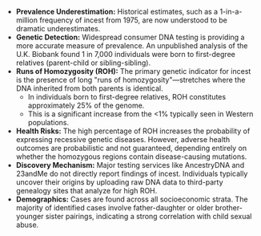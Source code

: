 *   **Prevalence Underestimation:** Historical estimates, such as a 1-in-a-million frequency of incest from 1975, are now understood to be dramatic underestimates.
*   **Genetic Detection:** Widespread consumer DNA testing is providing a more accurate measure of prevalence. An unpublished analysis of the U.K. Biobank found 1 in 7,000 individuals were born to first-degree relatives (parent-child or sibling-sibling).
*   **Runs of Homozygosity (ROH):** The primary genetic indicator for incest is the presence of long "runs of homozygosity"—stretches where the DNA inherited from both parents is identical.
    *   In individuals born to first-degree relatives, ROH constitutes approximately 25% of the genome.
    *   This is a significant increase from the <1% typically seen in Western populations.
*   **Health Risks:** The high percentage of ROH increases the probability of expressing recessive genetic diseases. However, adverse health outcomes are probabilistic and not guaranteed, depending entirely on whether the homozygous regions contain disease-causing mutations.
*   **Discovery Mechanism:** Major testing services like AncestryDNA and 23andMe do not directly report findings of incest. Individuals typically uncover their origins by uploading raw DNA data to third-party genealogy sites that analyze for high ROH.
*   **Demographics:** Cases are found across all socioeconomic strata. The majority of identified cases involve father-daughter or older brother-younger sister pairings, indicating a strong correlation with child sexual abuse.

